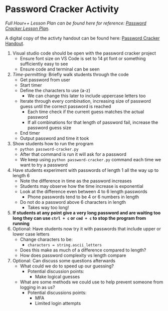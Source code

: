 # Password Cracker Activity
*Full Hour++ Lesson Plan can be found here for reference: [Password Cracker Lesson Plan](https://docs.google.com/document/d/1HAWjv2axYfAadN1Ue5201FzdvFxN5G3nJmjiY27EH5o/edit?tab=t.0#heading=h.qbyo3qi0b6m2).*

A digital copy of the activty handout can be found here: [Password Cracker Handout](https://github.com/alyssarusk/decode-your-future/blob/main/Handouts/PasswordCrackerHandout.pdf).

1. Visual studio code should be open with the password cracker project
    - Ensure font size on VS Code is set to 14 pt font or something sufficiently easy to see 
    - Ensure code and terminal can be seen
2. *Time-permitting:* Briefly walk students through the code 
    - Get password from user
    - Start timer 
    - Define the characters to use (a-z)
        - We can change this later to include uppercase letters too
    - Iterate through every combination, increasing size of password guess until the correct password is reached
        - Each time check if the current guess matches the actual password
        - If all combinations for that length of password fail, increase the password guess size
    - End timer 
    - Output password and time it took
3. Show students how to run the program
    - `python password-cracker.py`
    - After that command is run it will ask for a password 
    - We keep using `python password-cracker.py` command each time we want to try a password
4. Have students experiment with passwords of length 1 all the way up to length 6 
    - Note the difference in time as the password increases 
    - Students may observe how the time increase is exponential 
    - Look at the difference even between 4 to 6 length passwords
        - Phone passwords tend to be 4 or 6 numbers in length 
    - Do not do a password above 6 characters in length 
        - Takes way too long!
5. **If students at any point give a very long password and are waiting too long they can use `ctrl + c` or `cmd + c` to stop the program from running**
6. Optional: Have students now try it with passwords that include upper or lower case letters 
    - Change characters to be: 
        - `characters = string.ascii_letters`
    - Does this make as much of a difference compared to length?
    - How does password complexity vs length compare 
7. Optional: Can discuss some questions afterwards 
    - What could we do to speed up our guessing?
        - Potential discussion points:
            - Make logical guesses
    - What are some methods we could use to help prevent someone from logging in as us?
        - Potential discussions points:
            - MFA
            - Limited login attempts
